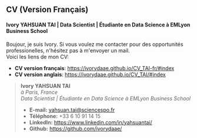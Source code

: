 ## CV (Version Français)

#### Ivory YAHSUAN TAI  |  Data Scientist  |  Étudiante en Data Science à EMLyon Business School

Boujour, je suis Ivory. Si vous voulez me contacter pour des opportunités professionelles, n'hésitez pas à m'envoyer un mail.  
Voici les liens de mon CV:  
- **CV version français**: https://ivorydaae.github.io/CV_TAI-fr/#index  
- **CV version anglais**: https://ivorydaae.github.io/CV_TAI/#index  

> **Ivory YAHSUAN TAI**  
> *à Paris, France*  
> *Data Scientist  |  Étudiante en Data Science à EMLyon Business School*  
> * **E-mail:** yahsuan.tai@sciencespo.fr  
> * **Téléphone:** +33 6 10 91 14 15  
> * **LinkedIn:** https://www.linkedin.com/in/yahsuantai/  
> * **Github:** https://github.com/ivorydaae/

